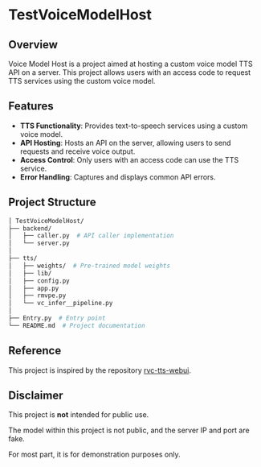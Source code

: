 ﻿# TestVoiceModelHost

## Overview

Voice Model Host is a project aimed at hosting a custom voice model TTS API on a server. This project allows users with an access code to request TTS services using the custom voice model.

## Features

- **TTS Functionality**: Provides text-to-speech services using a custom voice model.
- **API Hosting**: Hosts an API on the server, allowing users to send requests and receive voice output.
- **Access Control**: Only users with an access code can use the TTS service.
- **Error Handling**: Captures and displays common API errors.

## Project Structure

```graphql
│ TestVoiceModelHost/ 
├── backend/ 
│   ├── caller.py  # API caller implementation
│   └── server.py
│ 
├── tts/ 
│   ├── weights/  # Pre-trained model weights
│   ├── lib/
│   ├── config.py
│   ├── app.py
│   ├── rmvpe.py
│   └── vc_infer__pipeline.py
│ 
├── Entry.py  # Entry point 
└── README.md  # Project documentation
```

## Reference

This project is inspired by the repository [rvc-tts-webui](https://github.com/litagin02/rvc-tts-webui).

## Disclaimer

This project is **not** intended for public use. 

The model within this project is not public, and the server IP and port are fake. 

For most part, it is for demonstration purposes only.
